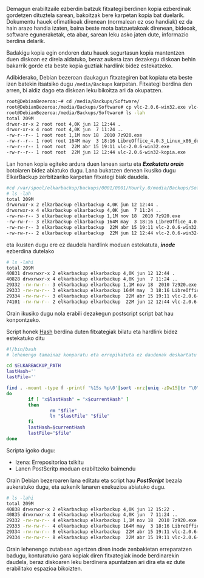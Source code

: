 Demagun erabiltzaile ezberdin batzuk fitxategi berdinen kopia ezberdinak gordetzen dituztela sarean, bakoitzak bere karpetan kopia bat duelarik. Dokumentu hauek ofimatikoak direnean (normalean ez oso handiak) ez da hain arazo handia izaten, baina beste mota batzuetakoak direnean, bideoak, software eguneraketak, eta abar, sarean leku asko jaten dute, informazio berdina delarik.

Badakigu kopia egin ondoren datu hauek segurtasun kopia mantentzen duen diskoan ez direla aldatuko, beraz aukera izan dezakegu diskoan behin bakarrik gorde eta beste kopia guztiak  hardlink bidez estekatzeko.

Adibiderako, Debian bezeroan daukagun fitxategiren bat kopiatu eta beste izen batekin itsatsiko dugu `/media/Backups` karpetan. Fitxategi berdina den arren, bi aldiz dago eta diskoan leku bikoitza ari da okupatzen.

```bash
root@DebianBezeroa:~# cd /media/Backups/Software/
root@DebianBezeroa:/media/Backups/Software# cp vlc-2.0.6-win32.exe vlc-2.0.6-win32-kopia.exe
root@DebianBezeroa:/media/Backups/Software# ls -lah
total 209M
drwxr-xr-x 2 root root 4,0K jun 12 12:44 .
drwxr-xr-x 4 root root 4,0K jun  7 11:24 ..
-rw-r--r-- 1 root root 1,1M nov 18  2010 7z920.exe
-rw-r--r-- 1 root root 164M may  3 18:16 LibreOffice_4.0.3_Linux_x86_deb.tar.gz
-rw-r--r-- 1 root root  22M abr 15 19:11 vlc-2.0.6-win32.exe
-rw-r--r-- 1 root root  22M jun 12 12:44 vlc-2.0.6-win32-kopia.exe
```


Lan honen kopia egiteko ardura duen lanean sartu eta ***Exekutatu orain*** botoiaren bidez abiatuko dugu. Lana bukatzen denean ikusiko dugu ElkarBackup zerbitzariko karpetan fitxategi biak daudela.

```bash
#cd /var/spool/elkarbackup/backups/0001/0001/Hourly.0/media/Backups/Software/
# ls -lah
total 209M
drwxrwxr-x 2 elkarbackup elkarbackup 4,0K jun 12 12:44 .
drwxrwxr-x 4 elkarbackup elkarbackup 4,0K jun  7 11:24 ..
-rw-rw-r-- 3 elkarbackup elkarbackup 1,1M nov 18  2010 7z920.exe
-rw-rw-r-- 3 elkarbackup elkarbackup 164M may  3 18:16 LibreOffice_4.0.3_Linux_x86_deb.tar.gz
-rw-rw-r-- 3 elkarbackup elkarbackup  22M abr 15 19:11 vlc-2.0.6-win32.exe
-rw-rw-r-- 2 elkarbackup elkarbackup  22M jun 12 12:44 vlc-2.0.6-win32-kopia.exe
```


eta ikusten dugu ere ez daudela hardlink moduan estekatuta, ***inode*** ezberdina dutelako

```bash
# ls -lahi
total 209M
40831 drwxrwxr-x 2 elkarbackup elkarbackup 4,0K jun 12 12:44 .
40828 drwxrwxr-x 4 elkarbackup elkarbackup 4,0K jun  7 11:24 ..
29332 -rw-rw-r-- 3 elkarbackup elkarbackup 1,1M nov 18  2010 7z920.exe
29333 -rw-rw-r-- 3 elkarbackup elkarbackup 164M may  3 18:16 LibreOffice_4.0.3_Linux_x86_deb.tar.gz
29334 -rw-rw-r-- 3 elkarbackup elkarbackup  22M abr 15 19:11 vlc-2.0.6-win32.exe
74101 -rw-rw-r-- 2 elkarbackup elkarbackup  22M jun 12 12:44 vlc-2.0.6-win32-kopia.exe
```


Orain ikusiko dugu nola erabili dezakegun postscript script bat hau konpontzeko.

Script honek [Hash](https://es.wikipedia.org/wiki/Función_hash) berdina duten fitxategiak bilatu eta hardlink bidez estekatuko ditu

```bash
#!/bin/bash
# lehenengo tamainaz konparatu eta errepikatuta ez daudenak deskartatu

cd $ELKARBACKUP_PATH
lastHash=''
lastFile=''

find . -mount -type f -printf '%15s %p\0'|sort -nrz|uniq -zDw15|tr "\0" "\n"|cut -b17- |tr "\n" "\0"|xargs$
do
        if [ "x$lastHash" = "x$currentHash" ]
        then
                rm "$file"
                ln "$lastFile" "$file"
        fi
        lastHash=$currentHash
        lastFile="$file"
done
```


Scripta igoko dugu:
- Izena: Errepositorioa txikitu
- Lanen PostScritp moduan erabiltzeko baimendu

Orain Debian bezeroaren lana editatu eta script hau ***PostScript*** bezala aukeratuko dugu, eta azkenik lanaren exekuzioa abiatuko dugu.

```bash
# ls -lahi
total 209M
40838 drwxrwxr-x 2 elkarbackup elkarbackup 4,0K jun 12 15:22 .
40835 drwxrwxr-x 4 elkarbackup elkarbackup 4,0K jun  7 11:24 ..
29332 -rw-rw-r-- 4 elkarbackup elkarbackup 1,1M nov 18  2010 7z920.exe
29333 -rw-rw-r-- 4 elkarbackup elkarbackup 164M may  3 18:16 LibreOffice_4.0.3_Linux_x86_deb.tar.gz
29334 -rw-rw-r-- 8 elkarbackup elkarbackup  22M abr 15 19:11 vlc-2.0.6-win32.exe
29334 -rw-rw-r-- 8 elkarbackup elkarbackup  22M abr 15 19:11 vlc-2.0.6-win32-kopia.exe
```

Orain lehenengo zutabean agertzen diren inode zenbakietan erreparatzen badugu, konturatuko gara kopiak diren fitxategiak inode berdinarekin daudela, beraz diskoaren leku berdinera apuntatzen ari dira eta ez dute erabilitako espazioa bikoizten.


